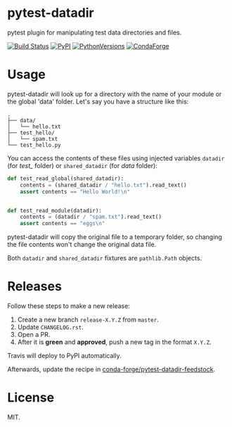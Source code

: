 # pytest-datadir

pytest plugin for manipulating test data directories and files.

[![Build Status](https://travis-ci.org/gabrielcnr/pytest-datadir.svg?branch=master)](https://travis-ci.org/gabrielcnr/pytest-datadir)
[![PyPI](https://img.shields.io/pypi/v/pytest-datadir.svg)](https://pypi.python.org/pypi/pytest-datadir)
[![PythonVersions](https://img.shields.io/pypi/pyversions/pytest-datadir.svg)](https://pypi.python.org/pypi/pytest-datadir)
[![CondaForge](https://img.shields.io/conda/vn/conda-forge/pytest-datadir.svg)](https://anaconda.org/conda-forge/pytest-datadir)


# Usage
pytest-datadir will look up for a directory with the name of your module or the global 'data' folder.
Let's say you have a structure like this:

```
.
├── data/
│   └── hello.txt
├── test_hello/
│   └── spam.txt
└── test_hello.py
```
You can access the contents of these files using injected variables `datadir` (for *test_* folder) or `shared_datadir`
(for *data* folder):

```python
def test_read_global(shared_datadir):
    contents = (shared_datadir / "hello.txt").read_text()
    assert contents == "Hello World!\n"


def test_read_module(datadir):
    contents = (datadir / "spam.txt").read_text()
    assert contents == "eggs\n"
```

pytest-datadir will copy the original file to a temporary folder, so changing the file contents won't change the original data file.

Both `datadir` and `shared_datadir` fixtures are `pathlib.Path` objects.

# Releases

Follow these steps to make a new release:

1. Create a new branch `release-X.Y.Z` from `master`.
2. Update `CHANGELOG.rst`.
3. Open a PR.
4. After it is **green** and **approved**, push a new tag in the format `X.Y.Z`.

Travis will deploy to PyPI automatically.

Afterwards, update the recipe in [conda-forge/pytest-datadir-feedstock](https://github.com/conda-forge/pytest-datadir-feedstock).

# License

MIT.
